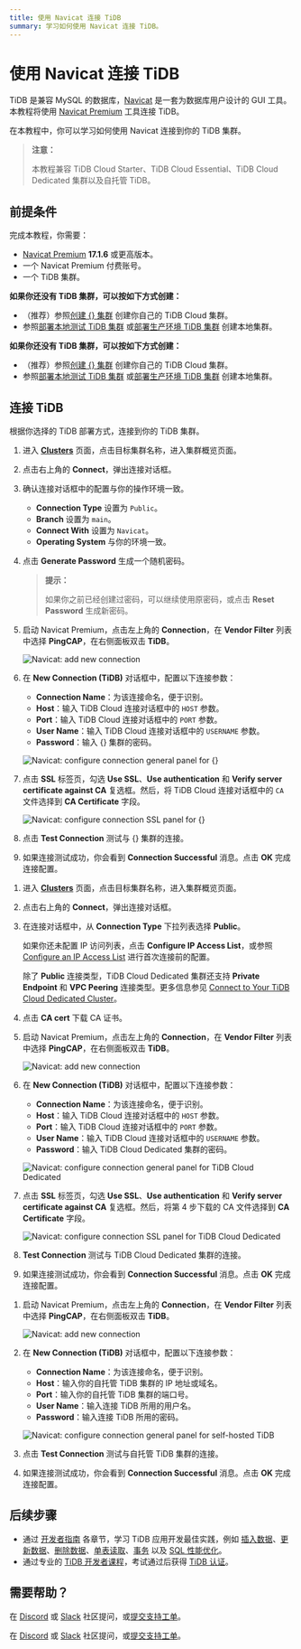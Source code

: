 ```yaml
---
title: 使用 Navicat 连接 TiDB
summary: 学习如何使用 Navicat 连接 TiDB。
---
```


# 使用 Navicat 连接 TiDB

TiDB 是兼容 MySQL 的数据库，[Navicat](https://www.navicat.com) 是一套为数据库用户设计的 GUI 工具。本教程将使用 [Navicat Premium](https://www.navicat.com/en/products/navicat-premium) 工具连接 TiDB。

在本教程中，你可以学习如何使用 Navicat 连接到你的 TiDB 集群。

> **注意：**
>
> 本教程兼容 TiDB Cloud Starter、TiDB Cloud Essential、TiDB Cloud Dedicated 集群以及自托管 TiDB。

## 前提条件

完成本教程，你需要：

- [Navicat Premium](https://www.navicat.com) **17.1.6** 或更高版本。
- 一个 Navicat Premium 付费账号。
- 一个 TiDB 集群。

<CustomContent platform="tidb">

**如果你还没有 TiDB 集群，可以按如下方式创建：**

- （推荐）参照[创建 {} 集群](/develop/dev-guide-build-cluster-in-cloud.md) 创建你自己的 TiDB Cloud 集群。
- 参照[部署本地测试 TiDB 集群](/quick-start-with-tidb.md#deploy-a-local-test-cluster) 或[部署生产环境 TiDB 集群](/production-deployment-using-tiup.md) 创建本地集群。

</CustomContent>
<CustomContent platform="tidb-cloud">

**如果你还没有 TiDB 集群，可以按如下方式创建：**

- （推荐）参照[创建 {} 集群](/develop/dev-guide-build-cluster-in-cloud.md) 创建你自己的 TiDB Cloud 集群。
- 参照[部署本地测试 TiDB 集群](https://docs.pingcap.com/tidb/stable/quick-start-with-tidb#deploy-a-local-test-cluster) 或[部署生产环境 TiDB 集群](https://docs.pingcap.com/tidb/stable/production-deployment-using-tiup) 创建本地集群。

</CustomContent>

## 连接 TiDB

根据你选择的 TiDB 部署方式，连接到你的 TiDB 集群。

<SimpleTab>
<div label="{} 或 Essential">

1. 进入 [**Clusters**](https://tidbcloud.com/console/clusters) 页面，点击目标集群名称，进入集群概览页面。

2. 点击右上角的 **Connect**，弹出连接对话框。

3. 确认连接对话框中的配置与你的操作环境一致。

    - **Connection Type** 设置为 `Public`。
    - **Branch** 设置为 `main`。
    - **Connect With** 设置为 `Navicat`。
    - **Operating System** 与你的环境一致。

4. 点击 **Generate Password** 生成一个随机密码。

    > **提示：**
    >
    > 如果你之前已经创建过密码，可以继续使用原密码，或点击 **Reset Password** 生成新密码。

5. 启动 Navicat Premium，点击左上角的 **Connection**，在 **Vendor Filter** 列表中选择 **PingCAP**，在右侧面板双击 **TiDB**。

    ![Navicat: add new connection](https://docs-download.pingcap.com/media/images/docs/develop/navicat-premium-add-new-connection.png)

6. 在 **New Connection (TiDB)** 对话框中，配置以下连接参数：

    - **Connection Name**：为该连接命名，便于识别。
    - **Host**：输入 TiDB Cloud 连接对话框中的 `HOST` 参数。
    - **Port**：输入 TiDB Cloud 连接对话框中的 `PORT` 参数。
    - **User Name**：输入 TiDB Cloud 连接对话框中的 `USERNAME` 参数。
    - **Password**：输入 {} 集群的密码。

    ![Navicat: configure connection general panel for {}](https://docs-download.pingcap.com/media/images/docs/develop/navicat-premium-connection-config-serverless-general.png)

7. 点击 **SSL** 标签页，勾选 **Use SSL**、**Use authentication** 和 **Verify server certificate against CA** 复选框。然后，将 TiDB Cloud 连接对话框中的 `CA` 文件选择到 **CA Certificate** 字段。

    ![Navicat: configure connection SSL panel for {}](https://docs-download.pingcap.com/media/images/docs/develop/navicat-premium-connection-config-serverless-ssl.png)

8. 点击 **Test Connection** 测试与 {} 集群的连接。

9. 如果连接测试成功，你会看到 **Connection Successful** 消息。点击 **OK** 完成连接配置。

</div>
<div label="TiDB Cloud Dedicated">

1. 进入 [**Clusters**](https://tidbcloud.com/console/clusters) 页面，点击目标集群名称，进入集群概览页面。

2. 点击右上角的 **Connect**，弹出连接对话框。

3. 在连接对话框中，从 **Connection Type** 下拉列表选择 **Public**。

    如果你还未配置 IP 访问列表，点击 **Configure IP Access List**，或参照 [Configure an IP Access List](https://docs.pingcap.com/tidbcloud/configure-ip-access-list) 进行首次连接前的配置。

    除了 **Public** 连接类型，TiDB Cloud Dedicated 集群还支持 **Private Endpoint** 和 **VPC Peering** 连接类型。更多信息参见 [Connect to Your TiDB Cloud Dedicated Cluster](https://docs.pingcap.com/tidbcloud/connect-to-tidb-cluster)。

4. 点击 **CA cert** 下载 CA 证书。

5. 启动 Navicat Premium，点击左上角的 **Connection**，在 **Vendor Filter** 列表中选择 **PingCAP**，在右侧面板双击 **TiDB**。

    ![Navicat: add new connection](https://docs-download.pingcap.com/media/images/docs/develop/navicat-premium-add-new-connection.png)

6. 在 **New Connection (TiDB)** 对话框中，配置以下连接参数：

    - **Connection Name**：为该连接命名，便于识别。
    - **Host**：输入 TiDB Cloud 连接对话框中的 `HOST` 参数。
    - **Port**：输入 TiDB Cloud 连接对话框中的 `PORT` 参数。
    - **User Name**：输入 TiDB Cloud 连接对话框中的 `USERNAME` 参数。
    - **Password**：输入 TiDB Cloud Dedicated 集群的密码。

    ![Navicat: configure connection general panel for TiDB Cloud Dedicated](https://docs-download.pingcap.com/media/images/docs/develop/navicat-premium-connection-config-dedicated-general.png)

7. 点击 **SSL** 标签页，勾选 **Use SSL**、**Use authentication** 和 **Verify server certificate against CA** 复选框。然后，将第 4 步下载的 CA 文件选择到 **CA Certificate** 字段。

    ![Navicat: configure connection SSL panel for TiDB Cloud Dedicated](https://docs-download.pingcap.com/media/images/docs/develop/navicat-premium-connection-config-dedicated-ssl.png)

8. **Test Connection** 测试与 TiDB Cloud Dedicated 集群的连接。

9. 如果连接测试成功，你会看到 **Connection Successful** 消息。点击 **OK** 完成连接配置。

</div>
<div label="TiDB Self-Managed">

1. 启动 Navicat Premium，点击左上角的 **Connection**，在 **Vendor Filter** 列表中选择 **PingCAP**，在右侧面板双击 **TiDB**。

    ![Navicat: add new connection](https://docs-download.pingcap.com/media/images/docs/develop/navicat-premium-add-new-connection.png)

2. 在 **New Connection (TiDB)** 对话框中，配置以下连接参数：

    - **Connection Name**：为该连接命名，便于识别。
    - **Host**：输入你的自托管 TiDB 集群的 IP 地址或域名。
    - **Port**：输入你的自托管 TiDB 集群的端口号。
    - **User Name**：输入连接 TiDB 所用的用户名。
    - **Password**：输入连接 TiDB 所用的密码。

    ![Navicat: configure connection general panel for self-hosted TiDB](https://docs-download.pingcap.com/media/images/docs/develop/navicat-premium-connection-config-self-hosted-general.png)

3. 点击 **Test Connection** 测试与自托管 TiDB 集群的连接。

4. 如果连接测试成功，你会看到 **Connection Successful** 消息。点击 **OK** 完成连接配置。

</div>
</SimpleTab>

## 后续步骤

- 通过 [开发者指南](/develop/dev-guide-overview.md) 各章节，学习 TiDB 应用开发最佳实践，例如 [插入数据](/develop/dev-guide-insert-data.md)、[更新数据](/develop/dev-guide-update-data.md)、[删除数据](/develop/dev-guide-delete-data.md)、[单表读取](/develop/dev-guide-get-data-from-single-table.md)、[事务](/develop/dev-guide-transaction-overview.md) 以及 [SQL 性能优化](/develop/dev-guide-optimize-sql-overview.md)。
- 通过专业的 [TiDB 开发者课程](https://www.pingcap.com/education/)，考试通过后获得 [TiDB 认证](https://www.pingcap.com/education/certification/)。

## 需要帮助？

<CustomContent platform="tidb">

在 [Discord](https://discord.gg/DQZ2dy3cuc?utm_source=doc) 或 [Slack](https://slack.tidb.io/invite?team=tidb-community&channel=everyone&ref=pingcap-docs) 社区提问，或[提交支持工单](/support.md)。

</CustomContent>

<CustomContent platform="tidb-cloud">

在 [Discord](https://discord.gg/DQZ2dy3cuc?utm_source=doc) 或 [Slack](https://slack.tidb.io/invite?team=tidb-community&channel=everyone&ref=pingcap-docs) 社区提问，或[提交支持工单](https://tidb.support.pingcap.com/)。

</CustomContent>
